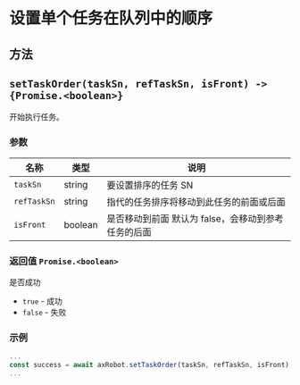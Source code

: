 # 设置单个任务在队列中的顺序

## 方法

## `setTaskOrder(taskSn, refTaskSn, isFront) -> {Promise.<boolean>}`

开始执行任务。

### 参数

| 名称         | 类型                    | 说明                           |
| --------- | ---------------------- | ------------------                        |
| `taskSn`     | string                 | 要设置排序的任务 SN                      |
| `refTaskSn`  | string                 | 指代的任务排序将移动到此任务的前面或后面      |
| `isFront`    | boolean                | 是否移动到前面  默认为 false，会移动到参考任务的后面    |

### 返回值 `Promise.<boolean>`

是否成功

* `true` - 成功
* `false` - 失败

### 示例

```javascript
...
const success = await axRobot.setTaskOrder(taskSn, refTaskSn, isFront);
...
```



